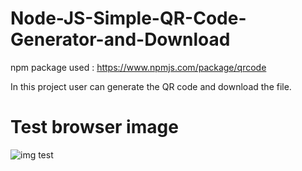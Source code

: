 # Node-JS-Simple-QR-Code-Generator-and-Download

npm package used : https://www.npmjs.com/package/qrcode

In this project user can generate the QR code and download the file.
# Test browser image
![img test](https://github.com/kcsrinivasa/Node-JS-Simple-QR-Code-Generator-and-Download/blob/main/store/Screen%20Shot%202020-12-25%20at%205.00.52%20PM.png)
